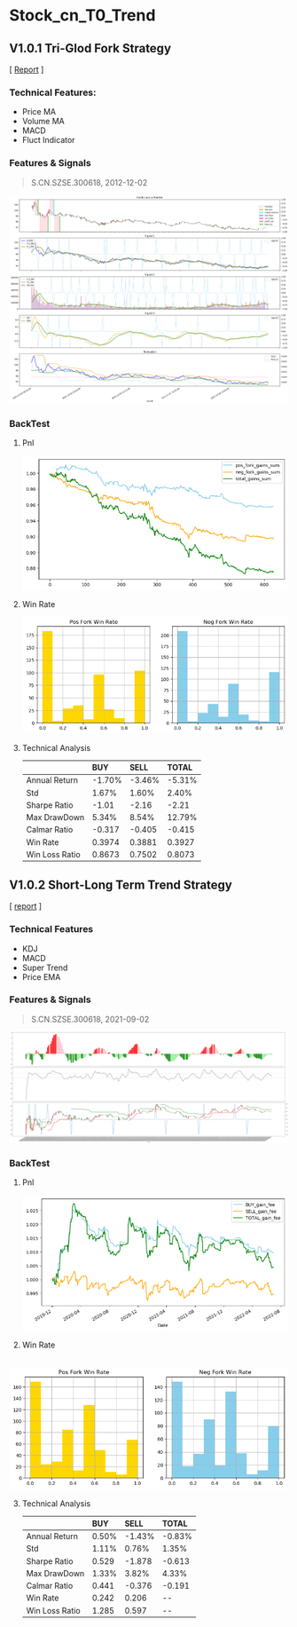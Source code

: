 # Stock_cn_T0_Trend

## V1.0.1 Tri-Glod Fork Strategy

[ [Report](https://s3.us-west-2.amazonaws.com/secure.notion-static.com/475fc38e-a2d2-49cf-a95a-03f29cbdac3d/T0%E8%B6%8B%E5%8A%BF%E7%AD%96%E7%95%A5_V1.0.1.pdf?X-Amz-Algorithm=AWS4-HMAC-SHA256&X-Amz-Content-Sha256=UNSIGNED-PAYLOAD&X-Amz-Credential=AKIAT73L2G45EIPT3X45%2F20220822%2Fus-west-2%2Fs3%2Faws4_request&X-Amz-Date=20220822T012147Z&X-Amz-Expires=86400&X-Amz-Signature=359cc99f23d53b8404827c46a324c28f88fe4114bccc68e5a23534842d589cc5&X-Amz-SignedHeaders=host&response-content-disposition=filename%20%3D%22T0%25E8%25B6%258B%25E5%258A%25BF%25E7%25AD%2596%25E7%2595%25A5_V1.0.1.pdf%22&x-id=GetObject) ]

### Technical Features:

+ Price MA
+ Volume MA
+ MACD
+ Fluct Indicator

### Features & Signals

> S.CN.SZSE.300618, 2012-12-02

![](https://github.com/RichardS0268/Stock_cn_T0_Trend/blob/main/imgs/V1.0.1_F%26S.png)

### BackTest

1. Pnl

   ![](https://github.com/RichardS0268/Stock_cn_T0_Trend/blob/main/imgs/V1.0.1_Pnl.png)

2. Win Rate

   ![](https://github.com/RichardS0268/Stock_cn_T0_Trend/blob/main/imgs/V1.0.1_win-loss.png)

 3. Technical Analysis

    |                | BUY    | SELL   | TOTAL  |
    | -------------- | ------ | ------ | ------ |
    | Annual Return  | -1.70% | -3.46% | -5.31% |
    | Std            | 1.67%  | 1.60%  | 2.40%  |
    | Sharpe Ratio   | -1.01  | -2.16  | -2.21  |
    | Max DrawDown   | 5.34%  | 8.54%  | 12.79% |
    | Calmar Ratio   | -0.317 | -0.405 | -0.415 |
    | Win Rate       | 0.3974 | 0.3881 | 0.3927 |
    | Win Loss Ratio | 0.8673 | 0.7502 | 0.8073 |

## V1.0.2 Short-Long Term Trend Strategy

[ [report](https://s3.us-west-2.amazonaws.com/secure.notion-static.com/a76ff884-37cb-4d05-ac2e-3b70edfd5478/T0%E8%B6%8B%E5%8A%BF%E7%AD%96%E7%95%A5v1.0.2.pdf?X-Amz-Algorithm=AWS4-HMAC-SHA256&X-Amz-Content-Sha256=UNSIGNED-PAYLOAD&X-Amz-Credential=AKIAT73L2G45EIPT3X45%2F20220822%2Fus-west-2%2Fs3%2Faws4_request&X-Amz-Date=20220822T012138Z&X-Amz-Expires=86400&X-Amz-Signature=ab45f78554791df98bbce689c9f2695ea78cdbd0746e9c56b49b0ab656ba64dc&X-Amz-SignedHeaders=host&response-content-disposition=filename%20%3D%22T0%25E8%25B6%258B%25E5%258A%25BF%25E7%25AD%2596%25E7%2595%25A5v1.0.2.pdf%22&x-id=GetObject) ]

### Technical Features

+ KDJ
+ MACD
+ Super Trend
+ Price EMA

### Features & Signals

>  S.CN.SZSE.300618, 2021-09-02

![](https://github.com/RichardS0268/Stock_cn_T0_Trend/blob/main/imgs/V1.0.2_F%26S.png)

### BackTest

1. Pnl

   ![](https://github.com/RichardS0268/Stock_cn_T0_Trend/blob/main/imgs/V1.0.2_Pnl.png)

2. Win Rate

​		![](https://github.com/RichardS0268/Stock_cn_T0_Trend/blob/main/imgs/V1.0.2_win-loss.png)

3. Technical Analysis

   |                | BUY   | SELL   | TOTAL  |
   | -------------- | ----- | ------ | ------ |
   | Annual Return  | 0.50% | -1.43% | -0.83% |
   | Std            | 1.11% | 0.76%  | 1.35%  |
   | Sharpe Ratio   | 0.529 | -1.878 | -0.613 |
   | Max DrawDown   | 1.33% | 3.82%  | 4.33%  |
   | Calmar Ratio   | 0.441 | -0.376 | -0.191 |
   | Win Rate       | 0.242 | 0.206  | --     |
   | Win Loss Ratio | 1.285 | 0.597  | --     |

   